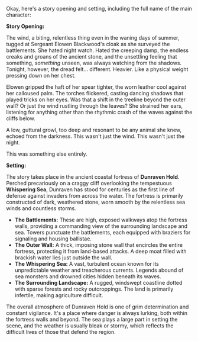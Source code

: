 Okay, here's a story opening and setting, including the full name of the main character:

**Story Opening:**

The wind, a biting, relentless thing even in the waning days of summer, tugged at Sergeant Elowen Blackwood's cloak as she surveyed the battlements. She hated night watch. Hated the creeping damp, the endless creaks and groans of the ancient stone, and the unsettling feeling that something, *something* unseen, was always watching from the shadows. Tonight, however, the dread felt… different. Heavier. Like a physical weight pressing down on her chest.

Elowen gripped the haft of her spear tighter, the worn leather cool against her calloused palm. The torches flickered, casting dancing shadows that played tricks on her eyes. Was that a shift in the treeline beyond the outer wall? Or just the wind rustling through the leaves? She strained her ears, listening for anything other than the rhythmic crash of the waves against the cliffs below.

A low, guttural growl, too deep and resonant to be any animal she knew, echoed from the darkness. This wasn't just the wind. This wasn't just the night.

This was something else entirely.

**Setting:**

The story takes place in the ancient coastal fortress of **Dunraven Hold**. Perched precariously on a craggy cliff overlooking the tempestuous **Whispering Sea**, Dunraven has stood for centuries as the first line of defense against invaders from across the water. The fortress is primarily constructed of dark, weathered stone, worn smooth by the relentless sea winds and countless storms.

*   **The Battlements:** These are high, exposed walkways atop the fortress walls, providing a commanding view of the surrounding landscape and sea. Towers punctuate the battlements, each equipped with braziers for signaling and housing ballistae.
*   **The Outer Wall:** A thick, imposing stone wall that encircles the entire fortress, protecting it from land-based attacks. A deep moat filled with brackish water lies just outside the wall.
*   **The Whispering Sea:** A vast, turbulent ocean known for its unpredictable weather and treacherous currents. Legends abound of sea monsters and drowned cities hidden beneath its waves.
*   **The Surrounding Landscape:** A rugged, windswept coastline dotted with sparse forests and rocky outcroppings. The land is primarily infertile, making agriculture difficult.

The overall atmosphere of Dunraven Hold is one of grim determination and constant vigilance. It's a place where danger is always lurking, both within the fortress walls and beyond. The sea plays a large part in setting the scene, and the weather is usually bleak or stormy, which reflects the difficult lives of those that defend the region.
